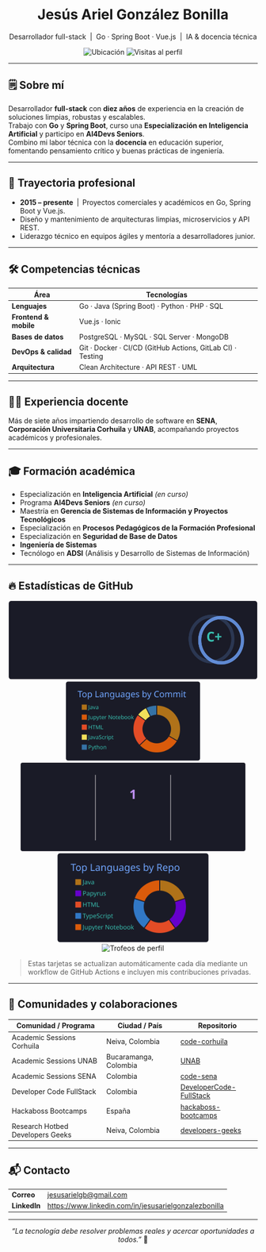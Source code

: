 <!-- README.md — perfil profesional -->

<h1 align="center">Jesús Ariel González Bonilla</h1>
<p align="center">
  Desarrollador full-stack &nbsp;|&nbsp; Go · Spring Boot · Vue.js &nbsp;|&nbsp; IA &amp; docencia técnica
</p>

<p align="center">
  <img src="https://img.shields.io/badge/Ubicación-Neiva,%20Huila,%20Colombia-blue?style=flat-square" alt="Ubicación">
  <img src="https://komarev.com/ghpvc/?username=ariel5253&label=Visitas&style=flat-square&color=brightgreen" alt="Visitas al perfil">
</p>

---

## 🗒 Sobre mí
Desarrollador **full-stack** con **diez años** de experiencia en la creación de soluciones limpias, robustas y escalables.  
Trabajo con **Go** y **Spring Boot**, curso una **Especialización en Inteligencia Artificial** y participo en **AI4Devs Seniors**.  
Combino mi labor técnica con la **docencia** en educación superior, fomentando pensamiento crítico y buenas prácticas de ingeniería.

---

## 💼 Trayectoria profesional
- **2015 – presente** | Proyectos comerciales y académicos en Go, Spring Boot y Vue.js.  
- Diseño y mantenimiento de arquitecturas limpias, microservicios y API REST.  
- Liderazgo técnico en equipos ágiles y mentoría a desarrolladores junior.  

---

## 🛠 Competencias técnicas
| Área | Tecnologías |
|------|-------------|
| **Lenguajes** | Go · Java (Spring Boot) · Python · PHP · SQL |
| **Frontend & mobile** | Vue.js · Ionic |
| **Bases de datos** | PostgreSQL · MySQL · SQL Server · MongoDB |
| **DevOps & calidad** | Git · Docker · CI/CD (GitHub Actions, GitLab CI) · Testing |
| **Arquitectura** | Clean Architecture · API REST · UML |

---

## 👨‍🏫 Experiencia docente
Más de siete años impartiendo desarrollo de software en **SENA**, **Corporación Universitaria Corhuila** y **UNAB**, acompañando proyectos académicos y profesionales.

---

## 🎓 Formación académica
- Especialización en **Inteligencia Artificial** *(en curso)*  
- Programa **AI4Devs Seniors** *(en curso)*  
- Maestría en **Gerencia de Sistemas de Información y Proyectos Tecnológicos**  
- Especialización en **Procesos Pedagógicos de la Formación Profesional**  
- Especialización en **Seguridad de Base de Datos**  
- **Ingeniería de Sistemas**  
- Tecnólogo en **ADSI** (Análisis y Desarrollo de Sistemas de Información)

---

## 🔥 Estadísticas de GitHub
<p align="center">
  <img src="assets/gh-stats.svg" alt="Resumen GitHub" height="160"/>
  <img src="assets/lang-commit.svg" alt="Lenguaje con más commits" height="160"/>
  <br/>
  <img src="assets/gh-streak.svg" alt="Racha de contribuciones" height="180"/>
  <img src="assets/lang-repos.svg" alt="Repos por lenguaje" height="180"/>
  <br/>
  <img src="https://github-profile-trophy.vercel.app/?username=ariel5253&theme=tokyonight&no-frame=true&row=1&margin-w=12" alt="Trofeos de perfil"/>
</p>

> Estas tarjetas se actualizan automáticamente cada día mediante un workflow de GitHub Actions e incluyen mis contribuciones privadas.

---

## 🤝 Comunidades y colaboraciones
| Comunidad / Programa | Ciudad / País | Repositorio |
|----------------------|--------------|-------------|
| Academic Sessions Corhuila | Neiva, Colombia | [code-corhuila](https://github.com/code-corhuila) |
| Academic Sessions UNAB | Bucaramanga, Colombia | [UNAB](https://github.com/UNAB) |
| Academic Sessions SENA | Colombia | [code-sena](https://github.com/code-sena) |
| Developer Code FullStack | Colombia | [DeveloperCode-FullStack](https://github.com/DeveloperCode-FullStack) |
| Hackaboss Bootcamps | España | [hackaboss-bootcamps](https://github.com/hackaboss-bootcamps) |
| Research Hotbed Developers Geeks | Neiva, Colombia | [developers-geeks](https://github.com/developers-geeks) |

---

## 📬 Contacto
| | |
|---|---|
| **Correo** | [jesusarielgb@gmail.com](mailto:jesusarielgb@gmail.com) |
| **LinkedIn** | <https://www.linkedin.com/in/jesusarielgonzalezbonilla> |

---

<p align="center"><em>“La tecnología debe resolver problemas reales y acercar oportunidades a todos.”</em> 🚀</p>
